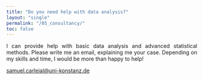 ```yaml
---
title: "Do you need help with data analysis?"
layout: "single"
permalink: "/05_consultancy/"
toc: false
---
```



<p style='text-align: justify;'> I can provide help with basic data analysis and advanced statistical methods. Please write me an email, explaining me your case. Depending on my skills and time, I would be more than happy to help! </p>

<samuel.carleial@uni-konstanz.de>
